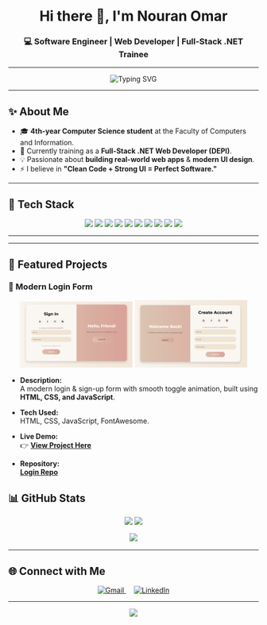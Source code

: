 <!-- HEADER -->
<h1 align="center">Hi there 👋, I'm Nouran Omar</h1>
<h3 align="center">💻 Software Engineer | Web Developer | Full-Stack .NET Trainee</h3>

---

<!-- ANIMATION -->
<p align="center">
  <img src="https://readme-typing-svg.demolab.com?font=Fira+Code&pause=1000&color=FF5733&width=435&lines=Full+Stack+.NET+Developer;Java+%7C+SQL%20%7C%20API%20Builder;Love+for+Clean+%26+Scalable+Code" alt="Typing SVG" />
</p>

---

## **✨ About Me**
- 🎓 **4th-year Computer Science student** at the Faculty of Computers and Information.
- 🌱 Currently training as a **Full-Stack .NET Web Developer (DEPI)**.
- 💡 Passionate about **building real-world web apps** & **modern UI design**.
- ⚡ I believe in **"Clean Code + Strong UI = Perfect Software."**

---

## **🚀 Tech Stack**
<p align="center">
  <img src="https://cdn.jsdelivr.net/gh/devicons/devicon/icons/html5/html5-original.svg" width="40px" />
  <img src="https://cdn.jsdelivr.net/gh/devicons/devicon/icons/css3/css3-original.svg" width="40px" />
  <img src="https://cdn.jsdelivr.net/gh/devicons/devicon/icons/javascript/javascript-original.svg" width="40px" />
  <img src="https://cdn.jsdelivr.net/gh/devicons/devicon/icons/bootstrap/bootstrap-original.svg" width="40px" />
  <img src="https://cdn.jsdelivr.net/gh/devicons/devicon/icons/java/java-original.svg" width="40px" />
  <img src="https://cdn.jsdelivr.net/gh/devicons/devicon/icons/csharp/csharp-original.svg" width="40px" />
  <img src="https://cdn.jsdelivr.net/gh/devicons/devicon/icons/dotnetcore/dotnetcore-original.svg" width="40px" />
  <img src="https://cdn.jsdelivr.net/gh/devicons/devicon/icons/mysql/mysql-original.svg" width="40px" />
  <img src="https://cdn.jsdelivr.net/gh/devicons/devicon/icons/github/github-original.svg" width="40px" />
  <img src="https://cdn.jsdelivr.net/gh/devicons/devicon/icons/git/git-original.svg" width="40px" />
</p>

---
---

## **🌟 Featured Projects**

### **🔐 Modern Login Form**
<p align="center">
  <img src="https://github.com/nouran-Omar/Nouran-Omar/blob/main/images/siginin.png" width="45%" alt="Login Page" />
  <img src="https://github.com/nouran-Omar/Nouran-Omar/blob/main/images/siginup.png" width="45%" alt="SignUp Page" />
</p>

- **Description:**  
  A modern login & sign-up form with smooth toggle animation, built using **HTML, CSS, and JavaScript**.

- **Tech Used:**  
  HTML, CSS, JavaScript, FontAwesome.

- **Live Demo:**  
  👉 [**View Project Here**](https://nouran-omar.github.io/Login/)

- **Repository:**  
  [**Login Repo**](https://github.com/nouran-Omar/Login)

## **📊 GitHub Stats**
<p align="center">
  <img src="https://github-readme-stats.vercel.app/api?username=nouran-Omar&show_icons=true&theme=tokyonight&hide_border=true&count_private=true" width="48%">
  <img src="https://github-readme-streak-stats.herokuapp.com/?user=nouran-Omar&theme=tokyonight&hide_border=true" width="48%">
</p>

<p align="center">
  <img src="https://github-readme-stats.vercel.app/api/top-langs/?username=nouran-Omar&layout=compact&theme=tokyonight&hide_border=true" width="48%">
</p>

---

## **🌐 Connect with Me**
<p align="center">
  <a href="mailto:nouranomarhammmad@gmail.com">
    <img src="https://cdn-icons-png.flaticon.com/512/732/732200.png" width="40px" alt="Gmail" />
  </a>
  &nbsp;&nbsp;&nbsp;
  <a href="https://www.linkedin.com/in/nouranomar">
    <img src="https://cdn-icons-png.flaticon.com/512/174/174857.png" width="40px" alt="LinkedIn" />
  </a>
</p>

---

<p align="center">
  <img src="https://komarev.com/ghpvc/?username=nouran-Omar&color=blue&style=for-the-badge&label=Profile+Views" />
</p>




